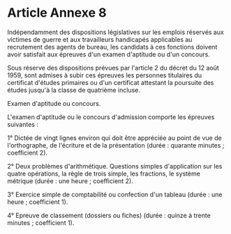 # Article Annexe 8

Indépendamment des dispositions législatives sur les emplois réservés aux victimes de guerre et aux travailleurs handicapés applicables au recrutement des agents de bureau, les candidats à ces fonctions doivent avoir satisfait aux épreuves d'un examen d'aptitude ou d'un concours.

Sous réserve des dispositions prévues par l'article 2 du décret du 12 août 1959, sont admises à subir ces épreuves les personnes titulaires du certificat d'études primaires ou d'un certificat attestant la poursuite des études jusqu'à la classe de quatrième incluse.

Examen d'aptitude ou concours.

L'examen d'aptitude ou le concours d'admission comporte les épreuves suivantes :

1° Dictée de vingt lignes environ qui doit être appréciée au point de vue de l'orthographe, de l'écriture et de la présentation (durée : quarante minutes ; coefficient 2).

2° Deux problèmes d'arithmétique. Questions simples d'application sur les quatre opérations, la règle de trois simple, les fractions, le système métrique (durée : une heure ; coefficient 2).

3° Exercice simple de comptabilité ou confection d'un tableau (durée : une heure ; coefficient 1).

4° Epreuve de classement (dossiers ou fiches) (durée : quinze à trente minutes ; coefficient 1).
